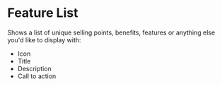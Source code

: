 # Feature List

Shows a list of unique selling points, benefits, features or anything else you'd like to display with:

* Icon
* Title
* Description
* Call to action
